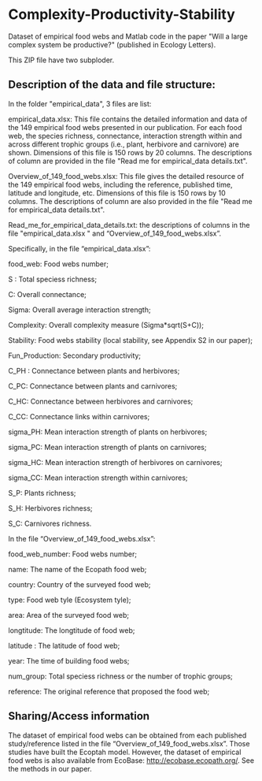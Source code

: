 # Complexity-Productivity-Stability
Dataset of empirical food webs and Matlab code in the paper "Will a large complex system be productive?" (published in Ecology Letters).

This ZIP file have two subploder. 

## Description of the data and file structure: 

In the folder "empirical_data", 3 files are list:

empirical_data.xlsx: This file contains the detailed information and data of the 149 empirical food webs presented in our publication. For each food web, the species richness, connectance, interaction strength within and across different trophic groups (i.e., plant, herbivore and carnivore) are shown. Dimensions of this file is 150 rows by 20 columns. The descriptions of column are provided in the file "Read me for empirical_data details.txt".

Overview_of_149_food_webs.xlsx: This file gives the detailed resource of the 149 empirical food webs, including the reference, published time, latitude and longitude, etc. Dimensions of this file is 150 rows by 10 columns. The descriptions of column are also provided in the file "Read me for empirical_data details.txt".

Read_me_for_empirical_data_details.txt: the descriptions of columns in the file "empirical_data.xlsx " and “Overview_of_149_food_webs.xlsx”.

Specifically, in the file “empirical_data.xlsx”: 

  food_web:	Food webs number;

  S	:	Total speciess richness; 

  C:		Overall connectance; 

  Sigma:		Overall average interaction strength;

  Complexity:	Overall complexity measure (Sigma*sqrt(S+C));


  Stability:		Food webs stability (local stability, see Appendix S2 in our paper);

  Fun_Production:	Secondary productivity;

  C_PH	:	Connectance between plants and herbivores;

  C_PC:		Connectance between plants and carnivores;

  C_HC:		Connectance between herbivores and carnivores;

  C_CC:		Connectance links within carnivores;

  sigma_PH:	Mean interaction strength of plants on herbivores;

  sigma_PC:	Mean interaction strength of plants on carnivores;

  sigma_HC:	Mean interaction strength of herbivores on carnivores;

  sigma_CC:	Mean interaction strength within carnivores;

  S_P:  		Plants richness;

  S_H:		Herbivores richness;

  S_C:	    	Carnivores richness.

In the file “Overview_of_149_food_webs.xlsx”:

  food_web_number:		Food webs number; 

  name:			The name of the Ecopath food web; 

  country:			Country of the surveyed food web;

  type:			Food web tyle (Ecosystem tyle);

  area:			Area of the surveyed food web; 

  longtitude:			The longtitude of food web;

  latitude	:		The latitude of food web;

  year:			The time of building food webs;

  num_group:		Total speciess richness or the number of trophic groups;

  reference:			The original reference that proposed the food web;

## Sharing/Access information

The dataset of empirical food webs can be obtained from each published study/reference listed in the file “Overview_of_149_food_webs.xlsx”. Those studies have built the Ecoptah model. However, the dataset of empirical food webs is also available from EcoBase: http://ecobase.ecopath.org/. See the methods in our paper. 
